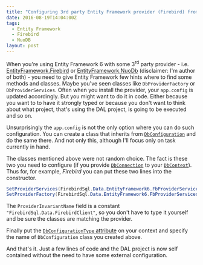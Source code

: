 ```yaml
---
title: "Configuring 3rd party Entity Framework provider (Firebird) from code"
date: 2016-08-19T14:04:00Z
tags:
  - Entity Framework
  - Firebird
  - NuoDB
layout: post
---
```

When you're using Entity Framework 6 with some 3<sup>rd</sup> party provider - i.e. [EntityFramework.Firebird][1] or [EntityFramework.NuoDb][2] (disclaimer: I'm author of both) - you need to give Entity Framework few hints where to find some methods and classes. Maybe you've seen classes like `DbProviderFactory` or `DbProviderServices`. Often when you install the provider, your `app.config` is updated accordingly. But you might want to do it in code. Either because you want to to have it strongly typed or because you don't want to think about what project, that's using the DAL project, is going to be executed and so on.

<!-- excerpt -->

Unsurprisingly the `app.config` is not the only option where you can do such configuration. You can create a class that inherits from [`DbConfiguration`][3] and do the same there. And not only this, although I'll focus only on task currently in hand.

The classes mentioned above were not random choice. The fact is these two you need to configure (if you provide [`DbConnection`][5] to your [`DbContext`][4]). Thus for, for example, _Firebird_ you can put these two lines into the constructor.

```csharp
SetProviderServices(FirebirdSql.Data.EntityFramework6.FbProviderServices.ProviderInvariantName, FirebirdSql.Data.EntityFramework6.FbProviderServices.Instance);
SetProviderFactory(FirebirdSql.Data.EntityFramework6.FbProviderServices.ProviderInvariantName, FirebirdSql.Data.FirebirdClient.FirebirdClientFactory.Instance);            
```

The `ProviderInvariantName` field is a constant `"FirebirdSql.Data.FirebirdClient"`, so you don't have to type it yourself and be sure the classes are matching the provider.

Finally put the [`DbConfigurationType` attribute][6] on your context and specify the name of `DbConfiguration` class you created above.

And that's it. Just a few lines of code and the DAL project is now self contained without the need to have some external configuration. 

[1]: https://www.nuget.org/packages/EntityFramework.Firebird
[2]: https://www.nuget.org/packages/EntityFramework.NuoDb
[3]: https://msdn.microsoft.com/en-us/library/system.data.entity.dbconfiguration%28v=vs.113%29.aspx
[4]: https://msdn.microsoft.com/en-us/library/system.data.entity.dbcontext(v=vs.113).aspx
[5]: https://msdn.microsoft.com/en-us/library/system.data.common.dbconnection(v=vs.110).aspx
[6]: https://msdn.microsoft.com/en-us/library/system.data.entity.dbconfigurationtypeattribute(v=vs.113).aspx